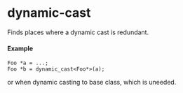 # dynamic-cast

Finds places where a dynamic cast is redundant.

#### Example

    Foo *a = ...;
    Foo *b = dynamic_cast<Foo*>(a);

or when dynamic casting to base class, which is uneeded.

